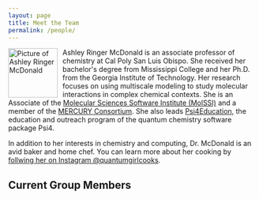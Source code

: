 ```yaml
---
layout: page
title: Meet the Team
permalink: /people/
---
```


<img src="{{ site.baseurl}}/images/ARM_molssi.jpg" alt="Picture of Ashley Ringer McDonald" width="100" style="float: left; margin-top: 0px; margin-right: 10px" />

Ashley Ringer McDonald is an associate professor of chemistry at Cal Poly San Luis Obispo. She received her bachelor's degree from Mississippi College and her Ph.D. from the Georgia Institute of Technology. Her research focuses on using multiscale modeling to study molecular interactions in complex chemical contexts. She is an Associate of the [Molecular Sciences Software Institute (MolSSI)](https://molssi.org) and a member of the [MERCURY Consortium](http://mercuryconsortium.org/). She also leads [Psi4Education](https://psicode.org/posts/psi4education/), the education and outreach program of the quantum chemistry software package Psi4.  

In addition to her interests in chemistry and computing, Dr. McDonald is an avid baker and home chef.  You can learn more about her cooking by [follwing her on Instagram @quantumgirlcooks](https://www.instagram.com/quantumgirlcooks/).

## Current Group Members
